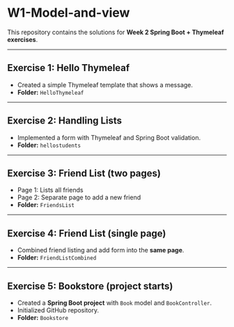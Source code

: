 # W1-Model-and-view
This repository contains the solutions for **Week 2 Spring Boot + Thymeleaf exercises**.

---

##  Exercise 1: Hello Thymeleaf
- Created a simple Thymeleaf template that shows a message.
- **Folder:** `HelloThymeleaf`

---

##  Exercise 2: Handling Lists
- Implemented a form with Thymeleaf and Spring Boot validation.
- **Folder:** `hellostudents`

---

## Exercise 3: Friend List (two pages)
- Page 1: Lists all friends
- Page 2: Separate page to add a new friend
- **Folder:** `FriendsList`

---

## Exercise 4: Friend List (single page)
- Combined friend listing and add form into the **same page**.
- **Folder:** `FriendListCombined`

---

## Exercise 5: Bookstore (project starts)
- Created a **Spring Boot project** with `Book` model and `BookController`.
- Initialized GitHub repository.
- **Folder:** `Bookstore`
